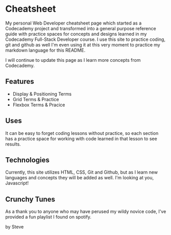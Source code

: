 # Cheatsheet

My personal Web Developer cheatsheet page which started as a Codecademy project and transformed into a general purpose reference guide with practice spaces for concepts and designs learned in my Codecademy Full-Stack Developer course. I use this site to practice coding, git and github as well I'm even using it at this very moment to practice my markdown language for this README.

I will continue to update this page as I learn more concepts from Codecademy.

## Features

- Display & Positioning Terms
- Grid Terms & Practice
- Flexbox Terms & Pracice

## Uses

It can be easy to forget coding lessons without practice, so each section has a practice space for working with code learned in that lesson to see results.

## Technologies

Currently, this site utilizes HTML, CSS, Git and Github, but as I learn new languages and concepts they will be added as well. I'm looking at you, Javascript!

## Crunchy Tunes
As a thank you to anyone who may have perused my wildy novice code, I've provided a fun playlist I found on spotify. 

by Steve
